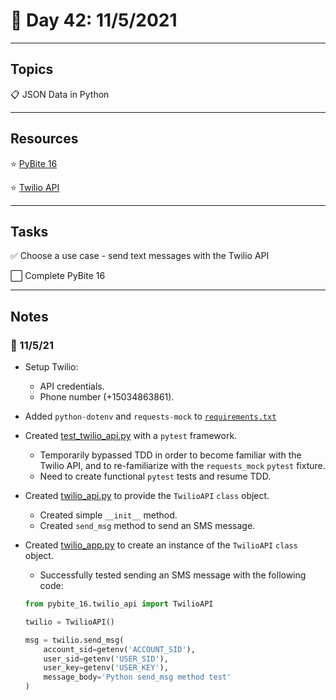 # :calendar: Day 42: 11/5/2021

---

## Topics

:clipboard: JSON Data in Python

---

## Resources

:star: [PyBite 16](https://codechalleng.es/challenges/16/)

:star: [Twilio API](https://www.twilio.com/docs/sms/api)

---

## Tasks

:white_check_mark: Choose a use case - send text messages with the Twilio API

:white_large_square: Complete PyBite 16

---

## Notes

### :notebook: 11/5/21

- Setup Twilio:
    - API credentials.
    - Phone number (+15034863861).
- Added `python-dotenv` and `requests-mock` to [`requirements.txt`](requirements.txt)
- Created [test_twilio_api.py](tests/test_twilio_api.py) with a `pytest` framework.
    - Temporarily bypassed TDD in order to become familiar with the Twilio API, and to re-familiarize with the `requests_mock` `pytest` fixture.
    - Need to create functional `pytest` tests and resume TDD.
- Created [twilio_api.py](pybite_16/twilio_api.py) to provide the `TwilioAPI` `class` object.
    - Created simple `__init__` method.
    - Created `send_msg` method to send an SMS message.
- Created [twilio_app.py](pybite_16/twilio_app.py) to create an instance of the `TwilioAPI` `class` object.
    - Successfully tested sending an SMS message with the following code:

    ```python
    from pybite_16.twilio_api import TwilioAPI

    twilio = TwilioAPI()

    msg = twilio.send_msg(
        account_sid=getenv('ACCOUNT_SID'),
        user_sid=getenv('USER_SID'),
        user_key=getenv('USER_KEY'),
        message_body='Python send_msg method test'
    )
    ```
